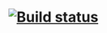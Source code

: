 # [![Build status](https://ci.appveyor.com/api/projects/status/facjlmecr2kb68yx?svg=true)](https://ci.appveyor.com/project/Steinrabe7/autotesting-2-2)
